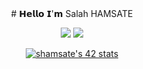 <div align="center">
# 𝗛𝗲𝗹𝗹𝗼 𝗜'𝗺 Salah HAMSATE

[![](https://img.shields.io/badge/-@xiaoluoboding-%231DA1F2?style=flat-square&logo=twitter&logoColor=ffffff)](https://twitter.com/Bigby.)
[![](https://img.shields.io/badge/-@xiaoluoboding-%23181717?style=flat-square&logo=github)](https://github.com/SalaHmT)
</div>

<div align="center">
  <a href="https://github.com/oakoudad/badge42"><img src="https://badge.mediaplus.ma/greenbinary/shamsate" alt="shamsate's 42 stats" /></a>

</div>



  


